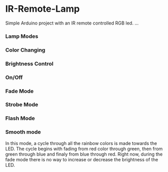 # IR-Remote-Lamp
Simple Arduino project with an IR remote controlled RGB led.
...

### Lamp Modes

### Color Changing

### Brightness Control

### On/Off

### Fade Mode

### Strobe Mode

### Flash Mode

### Smooth mode

In this mode, a cycle through all the rainbow colors is made towards the LED.
The cycle begins with fading from red color through green, then from green through blue and finaly from blue through red. 
Right now, during the fade mode there is no way to increase or decrease the brightness of the LED.
